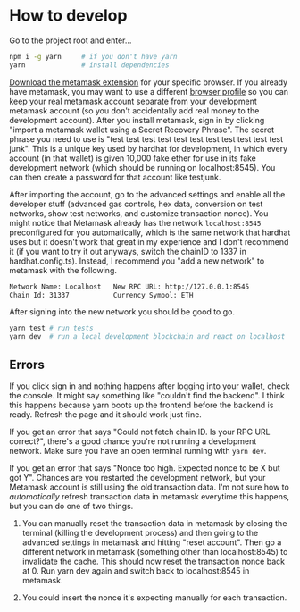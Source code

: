 # How to develop

Go to the project root and enter...

```bash
npm i -g yarn     # if you don't have yarn
yarn              # install dependencies
```

[Download the metamask extension](https://metamask.io/) for your specific browser. If you already have metamask, you may want to use a different [browser profile](https://youtu.be/Ik8-xn4DyCo?t=15) so you can keep your real metamask account separate from your development metamask account (so you don't accidentally add real money to the development account). After you install metamask, sign in by clicking "import a metamask wallet using a Secret Recovery Phrase". The secret phrase you need to use is "test test test test test test test test test test test junk". This is a unique key used by hardhat for development, in which every account (in that wallet) is given 10,000 fake ether for use in its fake development network (which should be running on localhost:8545). You can then create a password for that account like testjunk.

After importing the account, go to the advanced settings and enable all the developer stuff (advanced gas controls, hex data, conversion on test networks, show test networks, and customize transaction nonce). You might notice that Metamask already has the network `localhost:8545` preconfigured for you automatically, which is the same network that hardhat uses but it doesn't work that great in my experience and I don't recommend it (if you want to try it out anyways, switch the chainID to 1337 in hardhat.config.ts). Instead, I recommend you "add a new network" to metamask with the following.

```bash
Network Name: Localhost   New RPC URL: http://127.0.0.1:8545
Chain Id: 31337           Currency Symbol: ETH
```

After signing into the new network you should be good to go.

```bash
yarn test # run tests
yarn dev  # run a local development blockchain and react on localhost
```

## Errors

If you click sign in and nothing happens after logging into your wallet, check the console. It might say something like "couldn't find the backend". I think this happens because yarn boots up the frontend before the backend is ready. Refresh the page and it should work just fine.

If you get an error that says "Could not fetch chain ID. Is your RPC URL correct?", there's a good chance you're not running a development network. Make sure you have an open terminal running with `yarn dev`. 

If you get an error that says "Nonce too high. Expected nonce to be X but got Y". Chances are you restarted the development network, but your Metamask account is still using the old transaction data. I'm not sure how to _automatically_ refresh transaction data in metamask everytime this happens, but you can do one of two things.

1. You can manually reset the transaction data in metamask by closing the terminal (killing the development process) and then going to the advanced settings in metamask and hitting "reset account". Then go a different network in metamask (something other than localhost:8545) to invalidate the cache. This should now reset the transaction nonce back at 0. Run yarn dev again and switch back to localhost:8545 in metamask.

2. You could insert the nonce it's expecting manually for each transaction.
